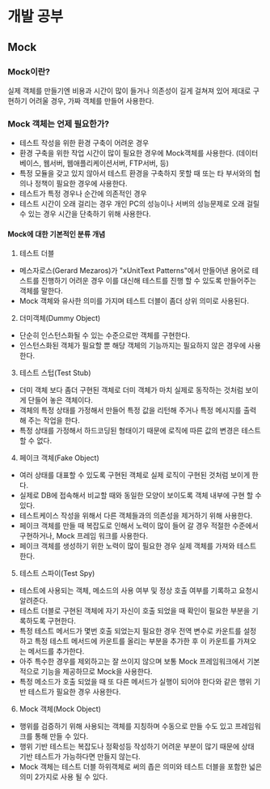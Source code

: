 # 개발 공부
## Mock

### Mock이란?
실제 객체를 만들기엔 비용과 시간이 많이 들거나 의존성이 길게 걸쳐져 있어 제대로 구현하기 어려울 경우, 가짜 객체를 만들어 사용한다.

### Mock 객체는 언제 필요한가?
- 테스트 작성을 위한 환경 구축이 어려운 경우
- 환경 구축을 위한 작업 시간이 많이 필요한 경우에 Mock객체를 사용한다. (데이터베이스, 웹서버, 웹애플리케이션서버, FTP서버, 등)
- 특정 모듈을 갖고 있지 않아서 테스트 환경을 구축하지 못할 때 또는 타 부서와의 협의나 정책이 필요한 경우에 사용한다.
- 테스트가 특정 경우나 순간에 의존적인 경우
- 테스트 시간이 오래 걸리는 경우
개인 PC의 성능이나 서버의 성능문제로 오래 걸릴수 있는 경우 시간을 단축하기 위해 사용한다.

#### Mock에 대한 기본적인 분류 개념

1. 테스트 더블
- 메스자로스(Gerard Mezaros)가 "xUnitText Patterns"에서 만들어낸 용어로 테스트를 진행하기 어려운 경우 이를 대신해 테스트를 진행 할 수 있도록 만들어주는 객체를 말한다.
- Mock 객체와 유사한 의미를 가지며 테스트 더블이 좀더 상위 의미로 사용된다.
2. 더미객체(Dummy Object)
- 단순히 인스턴스화될 수 있는 수준으로만 객체를 구현한다.
- 인스턴스화된 객체가 필요할 뿐 해당 객체의 기능까지는 필요하지 않은 경우에 사용한다.
3. 테스트 스텁(Test Stub)
- 더미 객체 보다 좀더 구현된 객체로 더미 객체가 마치 실제로 동작하는 것처럼 보이게 단들어 놓은 객체이다.
- 객체의 특정 상태를 가정해서 만들어 특정 값을 리턴해 주거나 특정 메시지를 출력해 주는 작업을 한다.
- 특정 상태를 가정해서 하드코딩된 형태이기 때문에 로직에 따른 값의 변경은 테스트 할 수 없다.
4. 페이크 객체(Fake Object)
- 여러 상태를 대표할 수 있도록 구현된 객체로 실제 로직이 구현된 것처럼 보이게 한다.
- 실제로 DB에 접속해서 비교할 때와 동일한 모양이 보이도록 객체 내부에 구현 할 수 있다.
- 테스트케이스 작성을 위해서 다른 객체들과의 의존성을 제거하기 위해 사용한다.
- 페이크 객체를 만들 때 복잡도로 인해서 노력이 많이 들어 갈 경우 적절한 수준에서 구현하거나, Mock 프레임 워크를 사용한다.
- 페이크 객체를 생성하기 위한 노력이 많이 필요한 경우 실제 객체를 가져와 테스트 한다.
5. 테스트 스파이(Test Spy)
- 테스트에 사용되는 객체, 메소드의 사용 여부 및 정상 호출 여부를 기록하고 요청시 알려준다.
- 테스트 더블로 구현된 객체에 자기 자신이 호출 되었을 때 확인이 필요한 부분을 기록하도록 구현한다.
- 특정 테스트 메서드가 몇번 호출 되었는지 필요한 경우 전역 변수로 카운트를 설정하고 특정 테스트 메서드에 카운트를 올리는 부분을 추가한 후 이 카운트를 가져오는 메서드를 추가한다.
- 아주 특수한 경우를 제외하고는 잘 쓰이지 않으며 보통 Mock 프레임워크에서 기본적으로 기능을 제공하므로 Mock을 사용한다.
- 특정 메소드가 호출 되었을 때 또 다른 메서드가 실행이 되어야 한다와 같은 행위 기반 테스트가 필요한 경우 사용한다.
6. Mock 객체(Mock Object)
- 행위를 검증하기 위해 사용되는 객체를 지칭하며 수동으로 만들 수도 있고 프레임워크를 통해 만들 수 있다.
- 행위 기반 테스트는 복잡도나 정확성등 작성하기 어려운 부분이 많기 때문에 상태 기반 테스트가 가능하다면 만들지 않는다.
- Mock 객체는 테스트 더블 하위객체로 써의 좁은 의미와 테스트 더블을 포함한 넓은 의미 2가지로 사용 될 수 있다.